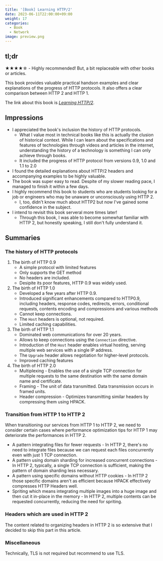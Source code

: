 ```yaml
---
title: '[Book] Learning HTTP/2'
date: 2023-06-11T22:00:00+09:00
weight: 17
categories:
  - Book
  - Network
image: preview.png
---
```

## tl;dr

★★★★☆ - Highly recommended! But, a bit replaceable with other books or articles.

This book provides valuable practical handson examples and clear explanations of the progress of HTTP protocols.
It also offers a clear comparison between HTTP 2 and HTTP 1.

The link about this book is [_Learning HTTP/2_](https://www.oreilly.com/library/view/learning-http2/9781491962435/).

## Impressions

- I appreciated the book's inclusion the history of HTTP protocols.
  - What I value most in technical books like this is actually the clusion of historical context.
    While I can learn about the specifications and features of technologies through
    videos and articles in the internet, 
    understanding the history of a technology is something I can only achieve through books.
  - It included the progress of HTTP protocol from versions 0.9, 1.0 and 1.1 to 2.0
- I found the detailed explanations about HTTP/2 headers and accompanying examples to be highly valuable.
- The book was super easy to read. Despite of my slower reading pace, I managed to finish it within a few days.
- I highly recommend this book to students who are students looking for a job or engineers who may be unaware or unconsciously using HTTP 2.
  - I, too, didn't know much about HTTP2 but now I've gained some confidence in the subject.
- I intend to revisit this book serveral more times later!
  - Through this book, I was able to become somewhat familiar with HTTP 2, but honestly speaking, I still don't fully understand it.

## Summaries

### The history of HTTP protocols

1. The birth of HTTP 0.9
    - A simple protocol with limited features
    - Only supports the GET method
    - No headers are included.
    - Desipite its poor features, HTTP 0.9 was widely used. 
2. The birth of HTTP 1.0
    - Developed a few years after HTTP 0.9.
    - Introduced significant enhancements compared to HTTP0.9, including headers, response codes, redirects, errors, conditional requests, contents encoding and compressions and various methods
    - Cannot keep connections.
    - The `Host` headers is optional, not required.
    - Limited caching capabilities.
3. The birth of HTTP 1.1
    - Dominated web communications for over 20 years.
    - Allows to keep connections using the `Connection` directive.
    - Introduction of the `Host` header enables virtual hosting, serving multiple web services with a single IP address.
    - The `Upgrade` header allows negotiation for higher-level protocols.
    - Improved caching features
4. The birth of HTTP 2.0
    - Multiplexing - Enables the use of a single TCP connection for multiple requests to the same destination with the same domain name and certificate.
    - Framing - The unit of data transmitted. Data transmission occurs in framed units.
    - Header compression - Optimizes transmitting similar headers by compressing them using HPACK.

### Transition from HTTP 1 to HTTP 2

When transitioning our services from HTTP 1 to HTTP 2, we need to consider certain cases
where performance optimization tips for HTTP 1 may deteriorate the performances in HTTP 2.

- A pattern integrating files for fewer requests - In HTTP 2, there's no need to integrate files 
  because we can request each files concurrently even with just 1 TCP connection.
- A pattern using domain sharding for increased concurrent connections - In HTTP 2, typically,
  a single TCP connection is sufficient, making the pattern of domain sharding less necessary.
- A pattern using specific domains without HTTP cookies - In HTTP 2 those specific domains aren't as efficient because HPACK
  effectively compresses HTTP Headers well.
- Spriting which means integrating multiple images into a huge image and then cut it in-place in the memory - In HTTP 2,
  multiple contents can be requested concurrently, reducing the need for spriting.

### Headers which are used in HTTP 2

The content related to organizing headers in HTTP 2 is so extensive that I decided to skip this part in this article.

### Miscellaneous

Technically, TLS is not required but recommend to use TLS.
